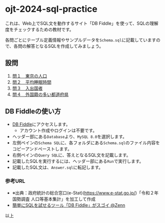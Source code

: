 # ojt-2024-sql-practice

これは、Web上でSQL文を動作するサイト「DB Fiddle」を使って、SQLの理解度をチェックするための教材です。  

各問ごとにテーブル定義情報やサンプルデータを`Schema.sql`に記載していますので、各問の解答となるSQLを作成してみましょう。

## 設問

1. [問１　東京の人口](./question-1/README.md)
2. [問２　平均睡眠時間](./question-2/README.md)
3. [問３　入出国者](./question-3/README.md)
4. [問４　外国籍の多い都道府県](./question-4/README.md)

## DB Fiddleの使い方

* [DB Fiddle](https://www.db-fiddle.com/)にアクセスします。
  * アカウント作成やログインは不要です。
* ヘッダー部にある`Database`より、`MySQL 8.0`を選択します。
* 左側ペインの`Schema SQL`に、各フォルダにある`Schema.sql`のファイル内容をコピーアンドペーストします。
* 右側ペインの`Query SQL`に、答えとなるSQL文を記載します。
* 記載したSQLを実行するには、ヘッダー部にある`Run`で実行します。
* 記載したSQL文は、`Answer.sql`に転記します。

### 参考URL

* ※出典：政府統計の総合窓口(e-Stat)(https://www.e-stat.go.jp/)「令和２年国勢調査 人口等基本集計」を加工して作成
* [簡単にSQLを試せるツール「DB Fiddle」がスゴイ
@Zenn](https://zenn.dev/sql_geinin/articles/7454c2350259b9)

以上